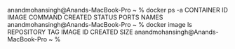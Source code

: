 anandmohansingh@Anands-MacBook-Pro ~ % docker ps -a
CONTAINER ID   IMAGE     COMMAND   CREATED   STATUS    PORTS     NAMES
anandmohansingh@Anands-MacBook-Pro ~ % docker image ls
REPOSITORY   TAG       IMAGE ID   CREATED   SIZE
anandmohansingh@Anands-MacBook-Pro ~ % 